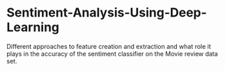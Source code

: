 # Sentiment-Analysis-Using-Deep-Learning
Different approaches to feature creation and extraction and what role it plays in the accuracy of the sentiment classifier on the Movie review data set.
